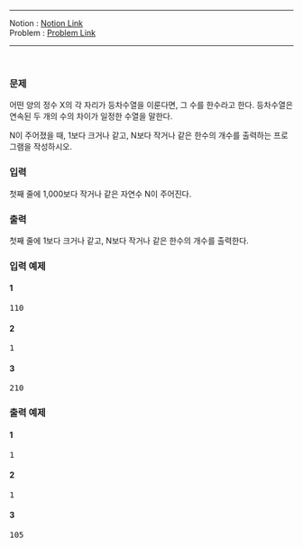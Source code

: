 
***
Notion : [Notion Link](https://west-pineapple-c4d.notion.site/e38ece7655884e53b2e3cdc4f4d0eb64)  
Problem : [Problem Link](https://www.acmicpc.net/problem/4673)
***



<br/>

### 문제

어떤 양의 정수 X의 각 자리가 등차수열을 이룬다면, 그 수를 한수라고 한다. 등차수열은 연속된 두 개의 수의 차이가 일정한 수열을 말한다.  

N이 주어졌을 때, 1보다 크거나 같고, N보다 작거나 같은 한수의 개수를 출력하는 프로그램을 작성하시오.  

### 입력

첫째 줄에 1,000보다 작거나 같은 자연수 N이 주어진다.  

### 출력

첫째 줄에 1보다 크거나 같고, N보다 작거나 같은 한수의 개수를 출력한다.  

### 입력 예제

#### 1
<pre>
110
</pre>

#### 2
<pre>
1
</pre>

#### 3
<pre>
210
</pre>


### 출력 예제

#### 1
<pre>
1
</pre>

#### 2
<pre>
1
</pre>

#### 3
<pre>
105
</pre>
